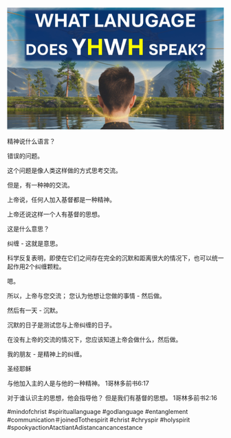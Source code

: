 ![Video cover image](../cover.jpg)

精神说什么语言？

错误的问题。

这个问题是像人类这样做的方式思考交流。

但是，有一种神的交流。

上帝说，任何人加入基督都是一种精神。

上帝还说这样一个人有基督的思想。

这是什么意思？

纠缠 - 这就是意思。

科学反复表明，即使在它们之间存在完全的沉默和距离很大的情况下，也可以统一起作用2个纠缠颗粒。

嗯。

所以，上帝与您交流； 您认为他想让您做的事情 - 然后做。

然后有一天 - 沉默。

沉默的日子是测试您与上帝纠缠的日子。

在没有上帝的交流的情况下，您应该知道上帝会做什么，然后做。

我的朋友 - 是精神上的纠缠。


圣经耶稣

与他加入主的人是与他的一种精神。
1哥林多前书6:17

对于谁认识主的思想，他会指导他？ 但是我们有基督的思想。
1哥林多前书2:16


#mindofchrist #spirituallanguage #godlanguage #entanglement #communication＃joinedTothespirit #christ #chryspir #holyspirit #spookyactionAtactiantAdistancancancestance